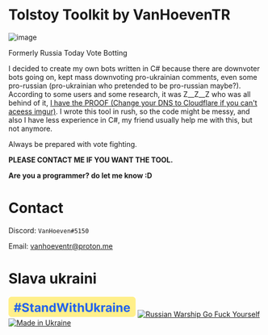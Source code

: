 # Tolstoy Toolkit by VanHoevenTR

![image](https://user-images.githubusercontent.com/70694330/183685877-85992554-a51e-463e-a39f-739965e7a757.png)

Formerly Russia Today Vote Botting

I decided to create my own bots written in C# because there are downvoter bots going on, kept mass downvoting pro-ukrainian comments, even some pro-russian (pro-ukrainian who pretended to be pro-russian maybe?). According to some users and some research, it was Z__Z__Z who was all behind of it, [I have the PROOF (Change your DNS to Cloudflare if you can't aceess imgur)](https://imgur.com/a/klDCUbm). I wrote this tool in rush, so the code might be messy, and also I have less experience in C#, my friend usually help me with this, but not anymore.

Always be prepared with vote fighting. 

**PLEASE CONTACT ME IF YOU WANT THE TOOL.**

**Are you a programmer? do let me know :D**

# Contact

Discord: `VanHoeven#5150`

Email: vanhoeventr@proton.me

# Slava ukraini

[![Stand With Ukraine](https://raw.githubusercontent.com/vshymanskyy/StandWithUkraine/main/badges/StandWithUkraine.svg)](https://stand-with-ukraine.pp.ua) [![Russian Warship Go Fuck Yourself](https://raw.githubusercontent.com/vshymanskyy/StandWithUkraine/main/badges/RussianWarship.svg)](https://stand-with-ukraine.pp.ua) [![Made in Ukraine](https://img.shields.io/badge/made_in-ukraine-ffd700.svg?labelColor=0057b7)](https://stand-with-ukraine.pp.ua)
